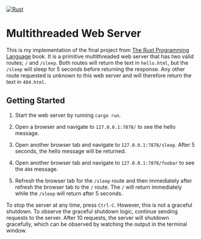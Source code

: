 [![Rust](https://github.com/rickrain/hello-web-server/actions/workflows/rust.yml/badge.svg)](https://github.com/rickrain/hello-web-server/actions/workflows/ci.yml)

# Multithreaded Web Server

This is my implementation of the final project from [The Rust Programming Language](https://doc.rust-lang.org/book/) book. It is a primitive multithreaded web server that has two valid routes; `/` and `/sleep`. Both routes will return the text in `hello.html`, but the `/sleep` will sleep for 5 seconds before returning the response. Any other route requested is unknown to this web server and will therefore return the text in `404.html`.

## Getting Started

1. Start the web server by running `cargo run`.

2. Open a browser and navigate to `127.0.0.1:7878/` to see the hello message.

3. Open another browser tab and navigate to `127.0.0.1:7878/sleep`. After 5 seconds, the hello message will be returned.

4. Open another browser tab and navigate to `127.0.0.1:7878/foobar` to see the `404` message.

5. Refresh the browser tab for the `/sleep` route and then immediately after refresh the browser tab to the `/` route. The `/` will return immediately while the `/sleep` will return after 5 seconds.

To stop the server at any time, press `Ctrl-C`. However, this is not a graceful shutdown. To observe the graceful shutdown logic, continue sending requests to the server. After 10 requests, the server will shutdown gracefully, which can be observed by watching the output in the terminal window.